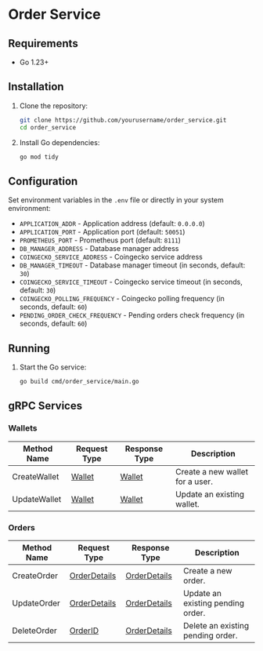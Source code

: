 # Order Service

## Requirements
- Go 1.23+

## Installation

1. Clone the repository:
   ```bash
   git clone https://github.com/yourusername/order_service.git
   cd order_service
   ```

2. Install Go dependencies:
   ```bash
   go mod tidy
   ```

## Configuration

Set environment variables in the `.env` file or directly in your system environment:

- `APPLICATION_ADDR` - Application address (default: `0.0.0.0`)
- `APPLICATION_PORT` - Application port (default: `50051`)
- `PROMETHEUS_PORT` - Prometheus port (default: `8111`)
- `DB_MANAGER_ADDRESS` - Database manager address
- `COINGECKO_SERVICE_ADDRESS` - Coingecko service address
- `DB_MANAGER_TIMEOUT` - Database manager timeout (in seconds, default: `30`)
- `COINGECKO_SERVICE_TIMEOUT` - Coingecko service timeout (in seconds, default: `30`)
- `COINGECKO_POLLING_FREQUENCY` - Coingecko polling frequency (in seconds, default: `60`)
- `PENDING_ORDER_CHECK_FREQUENCY` - Pending orders check frequency (in seconds, default: `60`)

## Running

1. Start the Go service:
   ```bash
   go build cmd/order_service/main.go
   ```

## gRPC Services

### Wallets

| Method Name  | Request Type                     | Response Type                    | Description                     |
|--------------|----------------------------------|----------------------------------|---------------------------------|
| CreateWallet | [Wallet](/Docs/wallet.md#wallet) | [Wallet](/Docs/wallet.md#wallet) | Create a new wallet for a user. |
| UpdateWallet | [Wallet](/Docs/wallet.md#wallet) | [Wallet](/Docs/wallet.md#wallet) | Update an existing wallet.      |

### Orders

| Method Name | Request Type                                | Response Type                               | Description                        |
|-------------|---------------------------------------------|---------------------------------------------|------------------------------------|
| CreateOrder | [OrderDetails](/Docs/order.md#orderdetails) | [OrderDetails](/Docs/order.md#orderdetails) | Create a new order.                |
| UpdateOrder | [OrderDetails](/Docs/order.md#orderdetails) | [OrderDetails](/Docs/order.md#orderdetails) | Update an existing pending order.  |
| DeleteOrder | [OrderID](/Docs/order.md#orderid)           | [OrderDetails](/Docs/order.md#orderdetails) | Delete an existing pending  order. |
